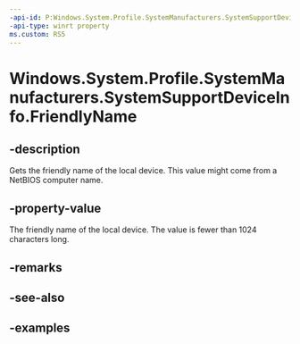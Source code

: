 ```yaml
---
-api-id: P:Windows.System.Profile.SystemManufacturers.SystemSupportDeviceInfo.FriendlyName
-api-type: winrt property
ms.custom: RS5
---
```


<!-- Property syntax.
public string FriendlyName { get; }
-->

# Windows.System.Profile.SystemManufacturers.SystemSupportDeviceInfo.FriendlyName

## -description
Gets the friendly name of the local device. This value might come from a NetBIOS computer name.

## -property-value
The friendly name of the local device. The value is fewer than 1024 characters long.

## -remarks

## -see-also

## -examples

